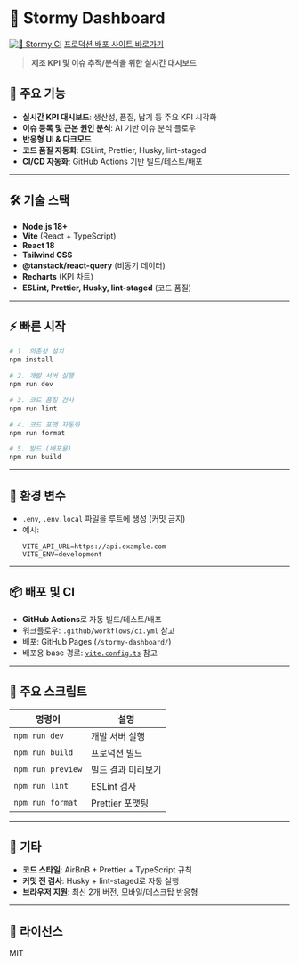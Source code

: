 # 🌊 Stormy Dashboard

[![🌊 Stormy CI](https://github.com/hyemmini/stormy-dashboard/actions/workflows/ci.yml/badge.svg)](https://github.com/hyemmini/stormy-dashboard/actions/workflows/ci.yml)
[프로덕션 배포 사이트 바로가기](https://hyemmini.github.io/stormy-dashboard/)

> **제조 KPI 및 이슈 추적/분석을 위한 실시간 대시보드**

## 🚀 주요 기능

- **실시간 KPI 대시보드**: 생산성, 품질, 납기 등 주요 KPI 시각화
- **이슈 등록 및 근본 원인 분석**: AI 기반 이슈 분석 플로우
- **반응형 UI & 다크모드**
- **코드 품질 자동화**: ESLint, Prettier, Husky, lint-staged
- **CI/CD 자동화**: GitHub Actions 기반 빌드/테스트/배포

---

## 🛠️ 기술 스택

- **Node.js 18+**
- **Vite** (React + TypeScript)
- **React 18**
- **Tailwind CSS**
- **@tanstack/react-query** (비동기 데이터)
- **Recharts** (KPI 차트)
- **ESLint, Prettier, Husky, lint-staged** (코드 품질)

---

## ⚡️ 빠른 시작

```bash
# 1. 의존성 설치
npm install

# 2. 개발 서버 실행
npm run dev

# 3. 코드 품질 검사
npm run lint

# 4. 코드 포맷 자동화
npm run format

# 5. 빌드 (배포용)
npm run build
```

---

## 📝 환경 변수

- `.env`, `.env.local` 파일을 루트에 생성 (커밋 금지)
- 예시:
  ```env
  VITE_API_URL=https://api.example.com
  VITE_ENV=development
  ```

---

## 📦 배포 및 CI

- **GitHub Actions**로 자동 빌드/테스트/배포
- 워크플로우: `.github/workflows/ci.yml` 참고
- 배포: GitHub Pages (`/stormy-dashboard/`)
- 배포용 base 경로: [`vite.config.ts`](vite.config.ts) 참고

---

## 📂 주요 스크립트

| 명령어            | 설명               |
| ----------------- | ------------------ |
| `npm run dev`     | 개발 서버 실행     |
| `npm run build`   | 프로덕션 빌드      |
| `npm run preview` | 빌드 결과 미리보기 |
| `npm run lint`    | ESLint 검사        |
| `npm run format`  | Prettier 포맷팅    |

---

## 🧩 기타

- **코드 스타일**: AirBnB + Prettier + TypeScript 규칙
- **커밋 전 검사**: Husky + lint-staged로 자동 실행
- **브라우저 지원**: 최신 2개 버전, 모바일/데스크탑 반응형

---

## 📄 라이선스

MIT
